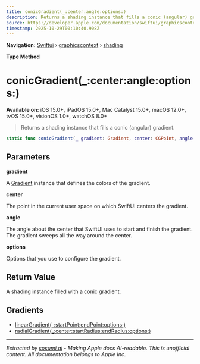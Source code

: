 ```yaml
---
title: conicGradient(_:center:angle:options:)
description: Returns a shading instance that fills a conic (angular) gradient.
source: https://developer.apple.com/documentation/swiftui/graphicscontext/shading/conicgradient(_:center:angle:options:)
timestamp: 2025-10-29T00:10:40.908Z
---
```


**Navigation:** [Swiftui](/documentation/swiftui) › [graphicscontext](/documentation/swiftui/graphicscontext) › [shading](/documentation/swiftui/graphicscontext/shading)

**Type Method**

# conicGradient(_:center:angle:options:)

**Available on:** iOS 15.0+, iPadOS 15.0+, Mac Catalyst 15.0+, macOS 12.0+, tvOS 15.0+, visionOS 1.0+, watchOS 8.0+

> Returns a shading instance that fills a conic (angular) gradient.

```swift
static func conicGradient(_ gradient: Gradient, center: CGPoint, angle: Angle = Angle(), options: GraphicsContext.GradientOptions = GradientOptions()) -> GraphicsContext.Shading
```

## Parameters

**gradient**

A [Gradient](/documentation/swiftui/gradient) instance that defines the colors of the gradient.



**center**

The point in the current user space on which SwiftUI centers the gradient.



**angle**

The angle about the center that SwiftUI uses to start and finish the gradient. The gradient sweeps all the way around the center.



**options**

Options that you use to configure the gradient.



## Return Value

A shading instance filled with a conic gradient.

## Gradients

- [linearGradient(_:startPoint:endPoint:options:)](/documentation/swiftui/graphicscontext/shading/lineargradient(_:startpoint:endpoint:options:))
- [radialGradient(_:center:startRadius:endRadius:options:)](/documentation/swiftui/graphicscontext/shading/radialgradient(_:center:startradius:endradius:options:))

---

*Extracted by [sosumi.ai](https://sosumi.ai) - Making Apple docs AI-readable.*
*This is unofficial content. All documentation belongs to Apple Inc.*
